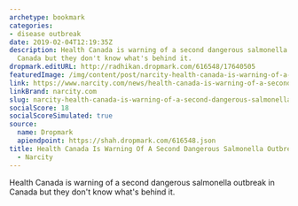```yaml
---
archetype: bookmark
categories:
- disease outbreak
date: 2019-02-04T12:19:35Z
description: Health Canada is warning of a second dangerous salmonella outbreak in
  Canada but they don't know what's behind it.
dropmark.editURL: http://radhikan.dropmark.com/616548/17640505
featuredImage: /img/content/post/narcity-health-canada-is-warning-of-a-second-dangerous-salmonella-outbreak-in-canada-narcity.png
link: https://www.narcity.com/news/health-canada-is-warning-of-a-second-dangerous-salmonella-outbreak-in-canada
linkBrand: narcity.com
slug: narcity-health-canada-is-warning-of-a-second-dangerous-salmonella-outbreak-in-canada-narcity
socialScore: 18
socialScoreSimulated: true
source:
  name: Dropmark
  apiendpoint: https://shah.dropmark.com/616548.json
title: Health Canada Is Warning Of A Second Dangerous Salmonella Outbreak In Canada
  - Narcity
---
```

Health Canada is warning of a second dangerous salmonella outbreak in Canada but they don't know what's behind it.